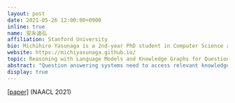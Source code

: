 ```yaml
---
layout: post
date: 2021-05-26 12:00:00+0900
inline: true
name: 安永迪弘
affiliation: Stanford University
bio: Michihiro Yasunaga is a 2nd-year PhD student in Computer Science at Stanford University, advised by Percy Liang and Jure Leskovec. His research interest is in natural language processing and machine learning. His recent work focuses on learning from various modalities of data, such as text, programs and graphs. He received his B.S. from Yale University in 2019.
website: https://michiyasunaga.github.io/
topic: Reasoning with Language Models and Knowledge Graphs for Question Answering
abstract: "Question answering systems need to access relevant knowledge and reason over it effectively. In this talk, we consider answering questions using knowledge from pre-trained language models (LMs) and knowledge graphs (KGs). This problem presents two major challenges: given a QA context (question and answer choices), methods need to (i) identify relevant knowledge from large KGs, and (ii) perform joint reasoning over the QA context and KG. We present a new model, QA-GNN, which addresses the above challenges through two innovations: (i) relevance scoring, where we use LMs to estimate the importance of KG nodes relative to the given QA context, and (ii) joint reasoning, where we connect the QA context and KG to form a joint graph, and mutually update their representations through graph neural networks. We experiment with QA-GNN on commonsense and science question answering tasks, and show its improvement over existing LM or KG-based models."
display: true
---
```


[[paper]](https://arxiv.org/abs/2104.06378) (NAACL 2021)

